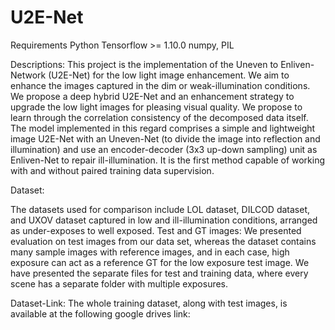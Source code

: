 # U2E-Net
Requirements Python Tensorflow >= 1.10.0 numpy, PIL

Descriptions: This project is the implementation of the Uneven to Enliven-Network (U2E-Net) for the low light image enhancement. We aim to enhance the images captured in
the dim or weak-illumination conditions. We propose a deep hybrid U2E-Net and an enhancement strategy to upgrade the low light images for pleasing visual quality. 
We propose to learn through the correlation consistency of the decomposed data itself. The model implemented in this regard comprises a simple and lightweight image
U2E-Net with an Uneven-Net (to divide the image into reflection and illumination) and use an encoder-decoder (3x3 up-down sampling) unit as Enliven-Net to repair ill-illumination.
It is the first method capable of working with and without paired training data supervision.

Dataset:

The datasets used for comparison include LOL dataset, DILCOD dataset, and UXOV dataset captured in low and ill-illumination conditions, arranged as under-exposes to well exposed.
Test and GT images: We presented evaluation on test images from our data set, whereas the dataset contains many sample images with reference images, and in each case,
high exposure can act as a reference GT for the low exposure test image. We have presented the separate files for test and training data, 
where every scene has a separate folder with multiple exposures.

Dataset-Link: The whole training dataset, along with test images, is available at the following google drives link:

